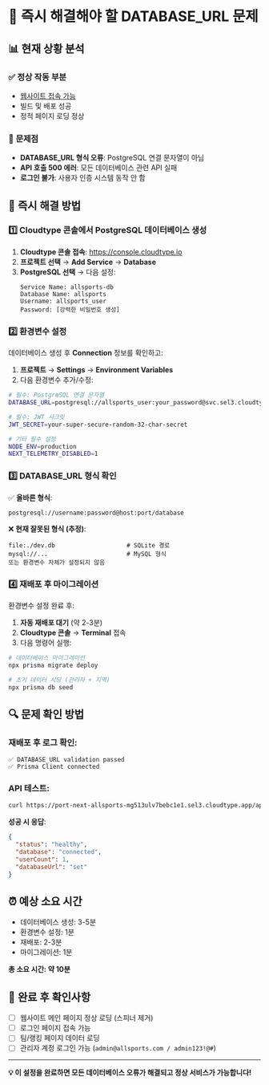 # 🚨 즉시 해결해야 할 DATABASE_URL 문제

## 📊 **현재 상황 분석**

### ✅ **정상 작동 부분**
- [웹사이트 접속 가능](https://port-next-allsports-mg513ulv7bebc1e1.sel3.cloudtype.app/)
- 빌드 및 배포 성공
- 정적 페이지 로딩 정상

### 🚨 **문제점**
- **DATABASE_URL 형식 오류**: PostgreSQL 연결 문자열이 아님
- **API 호출 500 에러**: 모든 데이터베이스 관련 API 실패
- **로그인 불가**: 사용자 인증 시스템 동작 안 함

## 🔧 **즉시 해결 방법**

### 1️⃣ **Cloudtype 콘솔에서 PostgreSQL 데이터베이스 생성**

1. **Cloudtype 콘솔 접속**: https://console.cloudtype.io
2. **프로젝트 선택** → **Add Service** → **Database**
3. **PostgreSQL 선택** → 다음 설정:
   ```
   Service Name: allsports-db
   Database Name: allsports
   Username: allsports_user
   Password: [강력한 비밀번호 생성]
   ```

### 2️⃣ **환경변수 설정**

데이터베이스 생성 후 **Connection** 정보를 확인하고:

1. **프로젝트** → **Settings** → **Environment Variables**
2. 다음 환경변수 추가/수정:

```bash
# 필수: PostgreSQL 연결 문자열
DATABASE_URL=postgresql://allsports_user:your_password@svc.sel3.cloudtype.app:30597/allsports

# 필수: JWT 시크릿
JWT_SECRET=your-super-secure-random-32-char-secret

# 기타 필수 설정
NODE_ENV=production
NEXT_TELEMETRY_DISABLED=1
```

### 3️⃣ **DATABASE_URL 형식 확인**

✅ **올바른 형식**:
```
postgresql://username:password@host:port/database
```

❌ **현재 잘못된 형식 (추정)**:
```
file:./dev.db                    # SQLite 경로
mysql://...                      # MySQL 형식
또는 환경변수 자체가 설정되지 않음
```

### 4️⃣ **재배포 후 마이그레이션**

환경변수 설정 완료 후:

1. **자동 재배포 대기** (약 2-3분)
2. **Cloudtype 콘솔** → **Terminal** 접속
3. 다음 명령어 실행:

```bash
# 데이터베이스 마이그레이션
npx prisma migrate deploy

# 초기 데이터 시딩 (관리자 + 지역)
npx prisma db seed
```

## 🔍 **문제 확인 방법**

### 재배포 후 로그 확인:
```
✅ DATABASE_URL validation passed
✅ Prisma Client connected
```

### API 테스트:
```bash
curl https://port-next-allsports-mg513ulv7bebc1e1.sel3.cloudtype.app/api/health
```

**성공 시 응답**:
```json
{
  "status": "healthy",
  "database": "connected",
  "userCount": 1,
  "databaseUrl": "set"
}
```

## ⏰ **예상 소요 시간**
- 데이터베이스 생성: 3-5분
- 환경변수 설정: 1분
- 재배포: 2-3분
- 마이그레이션: 1분

**총 소요 시간: 약 10분**

## 🎯 **완료 후 확인사항**
- [ ] 웹사이트 메인 페이지 정상 로딩 (스피너 제거)
- [ ] 로그인 페이지 접속 가능
- [ ] 팀/랭킹 페이지 데이터 로딩
- [ ] 관리자 계정 로그인 가능 (`admin@allsports.com / admin123!@#`)

---

**💡 이 설정을 완료하면 모든 데이터베이스 오류가 해결되고 정상 서비스가 가능합니다!**

